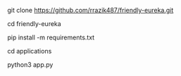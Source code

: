 git clone https://github.com/rrazik487/friendly-eureka.git

cd friendly-eureka

pip install -m requirements.txt

cd applications

python3 app.py
